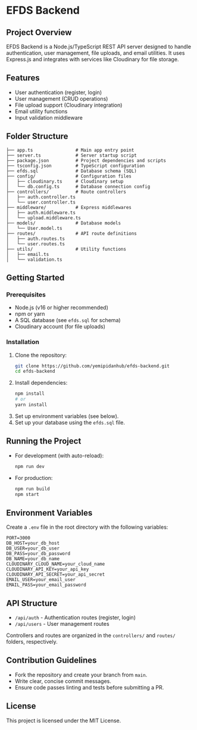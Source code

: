 # EFDS Backend

## Project Overview

EFDS Backend is a Node.js/TypeScript REST API server designed to handle authentication, user management, file uploads, and email utilities. It uses Express.js and integrates with services like Cloudinary for file storage.

## Features
- User authentication (register, login)
- User management (CRUD operations)
- File upload support (Cloudinary integration)
- Email utility functions
- Input validation middleware

## Folder Structure
```
├── app.ts                # Main app entry point
├── server.ts             # Server startup script
├── package.json          # Project dependencies and scripts
├── tsconfig.json         # TypeScript configuration
├── efds.sql              # Database schema (SQL)
├── config/               # Configuration files
│   ├── cloudinary.ts     # Cloudinary setup
│   └── db.config.ts      # Database connection config
├── controllers/          # Route controllers
│   ├── auth.controller.ts
│   └── user.controller.ts
├── middleware/           # Express middlewares
│   ├── auth.middleware.ts
│   └── upload.middleware.ts
├── models/               # Database models
│   └── User.model.ts
├── routes/               # API route definitions
│   ├── auth.routes.ts
│   └── user.routes.ts
├── utils/                # Utility functions
│   ├── email.ts
│   └── validation.ts
```

## Getting Started

### Prerequisites
- Node.js (v16 or higher recommended)
- npm or yarn
- A SQL database (see `efds.sql` for schema)
- Cloudinary account (for file uploads)

### Installation
1. Clone the repository:
   ```sh
   git clone https://github.com/yemipidanhub/efds-backend.git
   cd efds-backend
   ```
2. Install dependencies:
   ```sh
   npm install
   # or
   yarn install
   ```
3. Set up environment variables (see below).
4. Set up your database using the `efds.sql` file.

## Running the Project

- For development (with auto-reload):
  ```sh
  npm run dev
  ```
- For production:
  ```sh
  npm run build
  npm start
  ```

## Environment Variables
Create a `.env` file in the root directory with the following variables:

```
PORT=3000
DB_HOST=your_db_host
DB_USER=your_db_user
DB_PASS=your_db_password
DB_NAME=your_db_name
CLOUDINARY_CLOUD_NAME=your_cloud_name
CLOUDINARY_API_KEY=your_api_key
CLOUDINARY_API_SECRET=your_api_secret
EMAIL_USER=your_email_user
EMAIL_PASS=your_email_password
```

## API Structure
- `/api/auth` - Authentication routes (register, login)
- `/api/users` - User management routes

Controllers and routes are organized in the `controllers/` and `routes/` folders, respectively.

## Contribution Guidelines
- Fork the repository and create your branch from `main`.
- Write clear, concise commit messages.
- Ensure code passes linting and tests before submitting a PR.

## License
This project is licensed under the MIT License.

